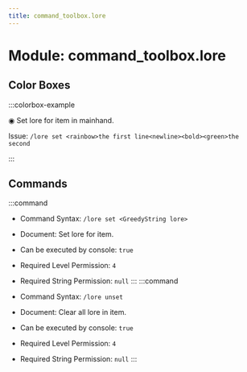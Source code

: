 ```yaml
---
title: command_toolbox.lore
---
```



# Module: command_toolbox.lore

## Color Boxes

:::colorbox-example

  ◉ Set lore for item in mainhand.
  
  Issue: `/lore set <rainbow>the first line<newline><bold><green>the second`


:::

## Commands
:::command
- Command Syntax: `/lore set <GreedyString lore>`
- Document:   Set lore for item.


- Can be executed by console: `true`
- Required Level Permission: `4`
- Required String Permission: `null`
:::
:::command
- Command Syntax: `/lore unset`
- Document:   Clear all lore in item.


- Can be executed by console: `true`
- Required Level Permission: `4`
- Required String Permission: `null`
:::
